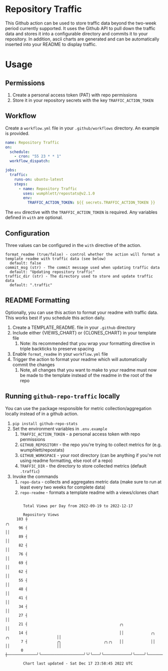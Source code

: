 # Repository Traffic

This Github action can be used to store traffic data beyond the two-week period currently supported.
It uses the Github API to pull down the traffic data and stores it into a configurable directory and commits it to your 
repository. In addition, ascii charts are generated and can be automatically inserted into your README to display traffic.

# Usage
## Permissions
1. Create a personal access token (PAT) with repo permissions
2. Store it in your repository secrets with the key `TRAFFIC_ACTION_TOKEN`

## Workflow
Create a `workflow.yml` file in your `.github/workflows` directory. An example is provided.

```yaml
name: Repository Traffic
on:
  schedule:
    - cron: "55 23 * * 1"
  workflow_dispatch:

jobs:
  traffic:
    runs-on: ubuntu-latest
    steps:
      - name: Repository Traffic
        uses: wumphlett/repostats@v2.1.0
        env:
          TRAFFIC_ACTION_TOKEN: ${{ secrets.TRAFFIC_ACTION_TOKEN }}
```
The `env` directive with the `TRAFFIC_ACTION_TOKEN` is required. Any variables defined in `with` are optional.

## Configuration
Three values can be configured in the `with` directive of the action.
```
format_readme (true/false) - control whether the action will format a template readme with traffic data (see below)
  default: false
commit_msg (str) - The commit message used when updating traffic data
  default: "Updating repository traffic"
traffic_dir (str) - The directory used to store and update traffic data
  default: ".traffic"
```

## README Formatting
Optionally, you can use this action to format your readme with traffic data. This works best if you schedule this action
daily.

1. Create a TEMPLATE_README.<any type> file in your `.github` directory
2. Include either {VIEWS_CHART} or {CLONES_CHART} in your template file
   1. Note: its recommended that you wrap your formatting directive in triple backticks to preserve spacing
3. Enable `format_readme` in your `workflow.yml` file
4. Trigger the action to format your readme which will automatically commit the changes
   1. Note, all changes that you want to make to your readme must now be made to the template instead of the readme in the root of the repo

## Running `github-repo-traffic` locally
You can use the package responsible for metric collection/aggregation locally instead of in a github action.

1. `pip install github-repo-stats`
2. Set the environment variables in `.env.example`
   1. `TRAFFIC_ACTION_TOKEN` - a personal access token with repo permissions
   2. `GITHUB_REPOSITORY` - the repo you're trying to collect metrics for (e.g. wumphlett/repostats)
   3. `GITHUB_WORKSPACE` - your root directory (can be anything if you're not using readme formatting, else root of a repo)
   4. `TRAFFIC_DIR` - the directory to store collected metrics (default `.traffic`)
3. Invoke the commands
   1. `repo-data` - collects and aggregates metric data (make sure to run at least every two weeks for complete data)
   2. `repo-readme` - formats a template readme with a views/clones chart

```

        Total Views per Day from 2022-09-19 to 2022-12-17

        Repository Views
     103 ┼                                                                                    ╭╮
      96 ┤                                                                                    ││
      89 ┤                                                                                    ││
      82 ┤                                                                                    ││
      76 ┤                                                                                    ││
      69 ┤                                                                                    ││
      62 ┤                                                                                    ││
      55 ┤                                                                                    ││
      48 ┤                                                                                    ││
      41 ┤                                                                                    ││
      34 ┤                                                                                    ││
      27 ┤                                                                                    ││
      21 ┤                                         ╭╮                                         ││
      14 ┤                                         ││            ╭╮    ╭╮                     ││
       7 ┤             ╭╮                   ╭╮╭╮   ││            ││    ││                     ││
       0 ┼─────────────╯╰───────────────────╯╰╯╰───╯╰────────────╯╰────╯╰─────────────────────╯╰───

        Chart last updated - Sat Dec 17 23:58:45 2022 UTC
        
```
